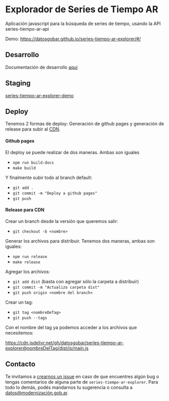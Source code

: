 # Explorador de Series de Tiempo AR

Aplicación javascript para la búsqueda de series de tiempo, usando la API series-tiempo-ar-api

Demo: https://datosgobar.github.io/series-tiempo-ar-explorer/#/

## Desarrollo
Documentación de desarrollo [aqui](development/readme_dev.md)

## Staging

[series-tiempo-ar-explorer-demo](https://github.com/datosgobar/series-tiempo-ar-explorer-demo)

## Deploy

Tenemos 2 formas de deploy: Generación de github pages y generación de release para subir al [CDN](https://www.jsdelivr.com/).

#### Github pages

El deploy se puede realizar de dos maneras. Ambas son iguales

- `npm run build-docs`
- `make build`

Y finalmente subir todo al branch default:
- `git add .`
- `git commit -m "Deploy a github pages"`
- `git push`

#### Release para CDN

Crear un branch desde la versión que queremos salir:
- `git checkout -b <nombre>`

Generar los archivos para distribuir. Tenemos dos maneras, ambas son iguales:
- `npm run release`
- `make release`

Agregar los archivos:
- `git add dist` (basta con agregar sólo la carpeta a distribuir)
- `git commit -m "Actualizo carpeta dist"`
- `git push origin <nombre del branch>`

Crear un tag:
- `git tag <nombreDeTag>`
- `git push --tags`

Con el nombre del tag ya podemos acceder a los archivos que necesitemos:

https://cdn.jsdelivr.net/gh/datosgobar/series-tiempo-ar-explorer@nombreDelTag/dist/js/main.js


## Contacto
Te invitamos a [crearnos un issue](https://github.com/datosgobar/series-tiempo-ar-explorer/issues/new?title=Encontre-un-bug-en-api-gateway)
en caso de que encuentres algún bug o tengas comentarios de alguna parte de `series-tiempo-ar-explorer`. Para todo lo demás, podés mandarnos tu sugerencia o consulta a [datos@modernización.gob.ar](mailto:datos@modernización.gob.ar).

